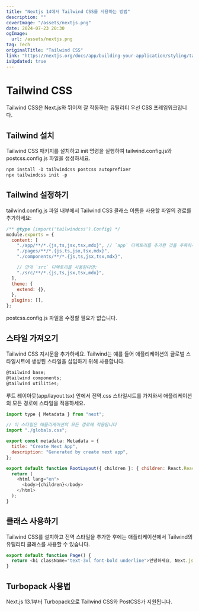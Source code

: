 ```yaml
---
title: "Nextjs 14에서 Tailwind CSS를 사용하는 방법"
description: ""
coverImage: "/assets/nextjs.png"
date: 2024-07-23 20:30
ogImage: 
  url: /assets/nextjs.png
tag: Tech
originalTitle: "Tailwind CSS"
link: "https://nextjs.org/docs/app/building-your-application/styling/tailwind-css"
isUpdated: true
---
```




# Tailwind CSS

Tailwind CSS은 Next.js와 뛰어져 잘 작동하는 유틸리티 우선 CSS 프레임워크입니다.

## Tailwind 설치

Tailwind CSS 패키지를 설치하고 init 명령을 실행하여 tailwind.config.js와 postcss.config.js 파일을 생성하세요.

<div class="content-ad"></div>

```js
npm install -D tailwindcss postcss autoprefixer
npx tailwindcss init -p
```

## Tailwind 설정하기

tailwind.config.js 파일 내부에서 Tailwind CSS 클래스 이름을 사용할 파일의 경로를 추가하세요:

```js
/** @type {import('tailwindcss').Config} */
module.exports = {
  content: [
    "./app/**/*.{js,ts,jsx,tsx,mdx}", // `app` 디렉토리를 추가한 것을 주목하세요.
    "./pages/**/*.{js,ts,jsx,tsx,mdx}",
    "./components/**/*.{js,ts,jsx,tsx,mdx}",

    // 만약 `src` 디렉토리를 사용한다면:
    "./src/**/*.{js,ts,jsx,tsx,mdx}",
  ],
  theme: {
    extend: {},
  },
  plugins: [],
};
```

<div class="content-ad"></div>

postcss.config.js 파일을 수정할 필요가 없습니다.

## 스타일 가져오기

Tailwind CSS 지시문을 추가하세요.
Tailwind는 예를 들어 애플리케이션의 글로벌 스타일시트에 생성된 스타일을 삽입하기 위해 사용합니다.

```js
@tailwind base;
@tailwind components;
@tailwind utilities;
```

<div class="content-ad"></div>

루트 레이아웃(app/layout.tsx) 안에서 전역.css 스타일시트를 가져와서 애플리케이션의 모든 경로에 스타일을 적용하세요.

```js
import type { Metadata } from "next";

// 이 스타일은 애플리케이션의 모든 경로에 적용됩니다
import "./globals.css";

export const metadata: Metadata = {
  title: "Create Next App",
  description: "Generated by create next app",
};

export default function RootLayout({ children }: { children: React.ReactNode }) {
  return (
    <html lang="en">
      <body>{children}</body>
    </html>
  );
}
```

## 클래스 사용하기

Tailwind CSS를 설치하고 전역 스타일을 추가한 후에는 애플리케이션에서 Tailwind의 유틸리티 클래스를 사용할 수 있습니다.

<div class="content-ad"></div>

```js
export default function Page() {
  return <h1 className="text-3xl font-bold underline">안녕하세요, Next.js!</h1>;
}
```

## Turbopack 사용법

Next.js 13.1부터 Turbopack으로 Tailwind CSS와 PostCSS가 지원됩니다.
